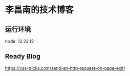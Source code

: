# 李昌南的技术博客

## 运行环境

node: 12.22.12

## Ready Blog

https://css-tricks.com/send-an-http-request-on-page-exit/
